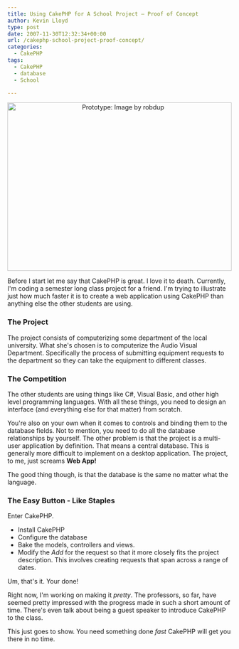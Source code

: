 ```yaml
---
title: Using CakePHP for A School Project – Proof of Concept
author: Kevin Lloyd
type: post
date: 2007-11-30T12:32:34+00:00
url: /cakephp-school-project-proof-concept/
categories:
  - CakePHP
tags:
  - CakePHP
  - database
  - School

---
```

<p align="center">
  <a href="http://www.flickr.com/photos/robdup/71726001/" title="Prototype - Image By: robdup"><img src="/wp-content/uploads/prototype.jpg" alt="Prototype: Image by robdup" border="0" height="379" width="504" /></a>
</p>

Before I start let me say that CakePHP is great. I love it to death. Currently, I'm coding a semester long class project for a friend. I'm trying to illustrate just how much faster it is to create a web application using CakePHP than anything else the other students are using.

### The Project

The project consists of computerizing some department of the local university. What she's chosen is to computerize the Audio Visual Department. Specifically the process of submitting equipment requests to the department so they can take the equipment to different classes.

### The Competition

The other students are using things like C#, Visual Basic, and other high level programming languages. With all these things, you need to design an interface (and everything else for that matter) from scratch.

You're also on your own when it comes to controls and binding them to the database fields. Not to mention, you need to do all the database relationships by yourself. The other problem is that the project is a multi-user application by definition. That means a central database. This is generally more difficult to implement on a desktop application. The project, to me, just screams **Web App!**

The good thing though, is that the database is the same no matter what the language.

### The Easy Button - Like Staples

Enter CakePHP.

  * Install CakePHP
  * Configure the database
  * Bake the models, controllers and views.
  * Modify the _Add_ for the request so that it more closely fits the project description. This involves creating requests that span across a range of dates.

Um, that's it. Your done!

Right now, I'm working on making it _pretty_. The professors, so far, have seemed pretty impressed with the progress made in such a short amount of time. There's even talk about being a guest speaker to introduce CakePHP to the class.

This just goes to show. You need something done _fast_ CakePHP will get you there in no time.